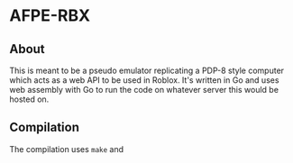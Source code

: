 AFPE-RBX
========


About
--------
This is meant to be a pseudo emulator replicating a PDP-8 style computer 
which acts as a web API to be used in Roblox. It's written in Go and uses
web assembly with Go to run the code on whatever server this would be hosted on.

Compilation
-----------
The compilation uses `make` and
